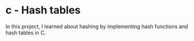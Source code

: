# c - Hash tables

In this project, I learned about hashing by implementing hash functions and hash tables in C.
